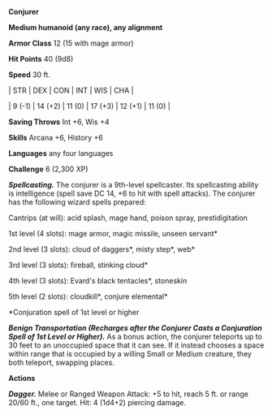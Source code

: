 **Conjurer**

**Medium humanoid (any race), any alignment**

**Armor Class** 12 (15 with mage armor)

**Hit Points** 40 (9d8)

**Speed** 30 ft.

|   STR   |   DEX   |   CON   |   INT   |   WIS   |   CHA   |
  
| 9 (-1) | 14 (+2) | 11 (0) | 17 (+3) | 12 (+1) | 11 (0) |

**Saving Throws** Int +6, Wis +4

**Skills** Arcana +6, History +6

**Languages** any four languages

**Challenge** 6 (2,300 XP)

***Spellcasting.*** The conjurer is a 9th-level spellcaster. Its spellcasting ability is intelligence (spell save DC 14, +6 to hit with spell attacks). The conjurer has the following wizard spells prepared:

Cantrips (at will): acid splash, mage hand, poison spray, prestidigitation

1st level (4 slots): mage armor, magic missile, unseen servant*

2nd level (3 slots): cloud of daggers*, misty step*, web*

3rd level (3 slots): fireball, stinking cloud*

4th level (3 slots): Evard's black tentacles*, stoneskin

5th level (2 slots): cloudkill*, conjure elemental*

*Conjuration spell of 1st level or higher

***Benign Transportation (Recharges after the Conjurer Casts a Conjuration Spell of 1st Level or Higher).*** As a bonus action, the conjurer teleports up to 30 feet to an unoccupied space that it can see. If it instead chooses a space within range that is occupied by a willing Small or Medium creature, they both teleport, swapping places.

**Actions**

***Dagger.*** Melee or Ranged Weapon Attack: +5 to hit, reach 5 ft. or range 20/60 ft., one target. Hit: 4 (1d4+2) piercing damage.

